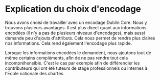 # Explication du choix d'encodage

Nous avons choisi de travailler avec un encodage Dublin Core.
Nous y trouvons plusieurs avantages. Il est plus direct quant aux informations encodées (il n'y a pas de plusieurs niveaux d'encodages), mais aussi demande peu d'ajouts d'attributs. Cela nous permet de rendre plus claires nos informations.
Cela rend également l'encodage plus rapide. 

Lorsque les informations encodées le demandent, nous ajoutons tout de même certains compléments, afin de ne pas rendre tout cela incompréhensible. C'est le cas par exemple afin de différencier les contributeurs qui ont été tuteurs de stage professionnels ou internes à l'Ecole nationale des chartes.
